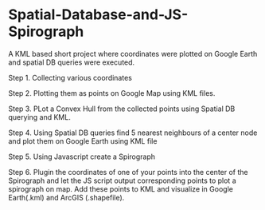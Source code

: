 # Spatial-Database-and-JS-Spirograph
A KML based short project where coordinates were plotted on Google Earth and spatial DB queries were executed.

Step 1. Collecting various coordinates 

Step 2. Plotting them as points on Google Map using KML files.

Step 3. PLot a Convex Hull from the collected points using Spatial DB querying and KML.

Step 4. Using Spatial DB queries find 5 nearest neighbours of a center node and plot them on Google Earth using KML file

Step 5. Using Javascript create a Spirograph 

Step 6. Plugin the coordinates of one of your points into the center of the Spirograph and let the JS script output corresponding points to plot a spirograph on map. Add these points to KML and visualize in Google Earth(.kml) and ArcGIS (.shapefile).


